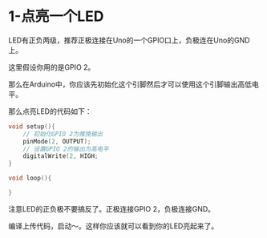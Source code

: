# 1-点亮一个LED

LED有正负两级，推荐正极连接在Uno的一个GPIO口上，负极连在Uno的GND上。

这里假设你用的是GPIO 2。

那么在Arduino中，你应该先初始化这个引脚然后才可以使用这个引脚输出高低电平。

那么点亮LED的代码如下：

```cpp
void setup(){
	// 初始化GPIO 2为推挽输出
	pinMode(2, OUTPUT);
	// 设置GPIO 2的输出为高电平
	digitalWrite(2, HIGH;
}

void loop(){

}
```

注意LED的正负极不要搞反了。正极连接GPIO 2，负极连接GND。

编译上传代码，启动～。这样你应该就可以看到你的LED亮起来了。